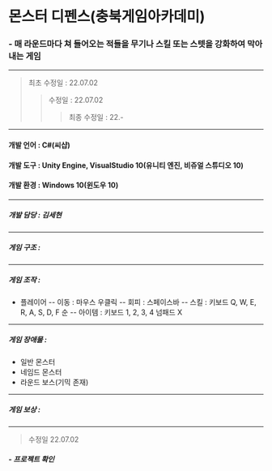  # 몬스터 디펜스(충북게임아카데미)
 ### - 매 라운드마다 쳐 들어오는 적들을 무기나 스킬 또는 스텟을 강화하여 막아내는 게임
---
> 최초 수정일 : 22.07.02
>> 수정일 : 22.07.02
>>> 최종 수정일 : 22.-
---
#### 개발 언어 : C#(씨샵)
#### 개발 도구 : Unity Engine, VisualStudio 10(유니티 엔진, 비쥬얼 스튜디오 10)
#### 개발 환경 : Windows 10(윈도우 10)
---
##### 개발 담당 : 김세현
---
##### 게임 구조 :
---
##### 게임 조작 :
* 플레이어
-- 이동 : 마우스 우클릭
-- 회피 : 스페이스바
-- 스킬 : 키보드 Q, W, E, R, A, S, D, F 순
-- 아이템 : 키보드 1, 2, 3, 4 넘패드 X
---
##### 게임 장애물 :
* 일반 몬스터
* 네임드 몬스터
* 라운드 보스(기믹 존재)
---
##### 게임 보상 :
---
> 수정일 22.07.02
##### - 프로젝트 확인
